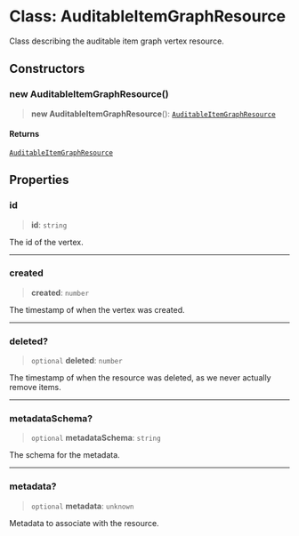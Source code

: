 # Class: AuditableItemGraphResource

Class describing the auditable item graph vertex resource.

## Constructors

### new AuditableItemGraphResource()

> **new AuditableItemGraphResource**(): [`AuditableItemGraphResource`](AuditableItemGraphResource.md)

#### Returns

[`AuditableItemGraphResource`](AuditableItemGraphResource.md)

## Properties

### id

> **id**: `string`

The id of the vertex.

***

### created

> **created**: `number`

The timestamp of when the vertex was created.

***

### deleted?

> `optional` **deleted**: `number`

The timestamp of when the resource was deleted, as we never actually remove items.

***

### metadataSchema?

> `optional` **metadataSchema**: `string`

The schema for the metadata.

***

### metadata?

> `optional` **metadata**: `unknown`

Metadata to associate with the resource.
